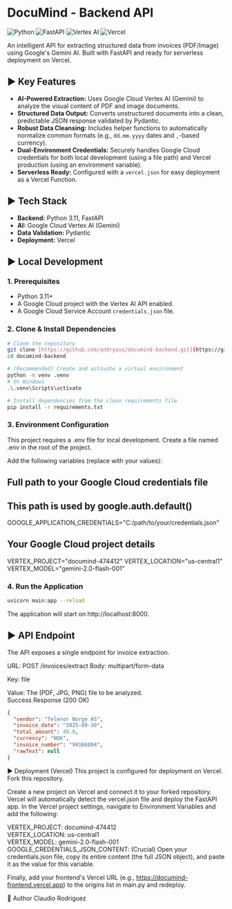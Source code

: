 # DocuMind - Backend API

![Python](https://img.shields.io/badge/Python-3.11.9-blue?style=flat-square)
![FastAPI](https://img.shields.io/badge/FastAPI-0.118.1-green?style=flat-square)
![Vertex AI](https://img.shields.io/badge/Vertex_AI-1.71.1-orange?style=flat-square)
![Vercel](https://img.shields.io/badge/Deployed%20with-Vercel-black?style=flat-square)

An intelligent API for extracting structured data from invoices (PDF/Image) using Google's Gemini AI. Built with FastAPI and ready for serverless deployment on Vercel.

## ► Key Features

* **AI-Powered Extraction:** Uses Google Cloud Vertex AI (Gemini) to analyze the visual content of PDF and image documents.
* **Structured Data Output:** Converts unstructured documents into a clean, predictable JSON response validated by Pydantic.
* **Robust Data Cleansing:** Includes helper functions to automatically normalize common formats (e.g., `dd.mm.yyyy` dates and `,`-based currency).
* **Dual-Environment Credentials:** Securely handles Google Cloud credentials for both local development (using a file path) and Vercel production (using an environment variable).
* **Serverless Ready:** Configured with a `vercel.json` for easy deployment as a Vercel Function.

## ► Tech Stack

* **Backend:** Python 3.11, FastAPI
* **AI:** Google Cloud Vertex AI (Gemini)
* **Data Validation:** Pydantic
* **Deployment:** Vercel

## ► Local Development

### 1. Prerequisites

* Python 3.11+
* A Google Cloud project with the Vertex AI API enabled.
* A Google Cloud Service Account `credentials.json` file.

### 2. Clone & Install Dependencies

```bash
# Clone the repository
git clone [https://github.com/andryous/documind-backend.git](https://github.com/andryous/documind-backend.git)
cd documind-backend

# (Recommended) Create and activate a virtual environment
python -m venv .venv
# On Windows
.\.venv\Scripts\activate

# Install dependencies from the clean requirements file
pip install -r requirements.txt
```

### 3. Environment Configuration
This project requires a .env file for local development.
Create a file named .env in the root of the project.

Add the following variables (replace with your values):
## Full path to your Google Cloud credentials file 
## This path is used by google.auth.default()
GOOGLE_APPLICATION_CREDENTIALS="C:/path/to/your/credentials.json"

## Your Google Cloud project details
VERTEX_PROJECT="documind-474412"
VERTEX_LOCATION="us-central1"
VERTEX_MODEL="gemini-2.0-flash-001"

### 4. Run the Application
```bash
uvicorn main:app --reload
```

The application will start on http://localhost:8000.

## ► API Endpoint
The API exposes a single endpoint for invoice extraction.

URL: POST /invoices/extract
Body: multipart/form-data

Key: file

Value: The (PDF, JPG, PNG) file to be analyzed.  
Success Response (200 OK)

```json
{
  "vendor": "Telenor Norge AS",
  "invoice_date": "2025-09-30",
  "total_amount": 49.0,
  "currency": "NOK",
  "invoice_number": "99166894",
  "rawText": null
}
```

► Deployment (Vercel)
This project is configured for deployment on Vercel.
Fork this repository.

Create a new project on Vercel and connect it to your forked repository. Vercel will automatically detect the vercel.json file and deploy the FastAPI app.
In the Vercel project settings, navigate to Environment Variables and add the following:

VERTEX_PROJECT: documind-474412  
VERTEX_LOCATION: us-central1  
VERTEX_MODEL: gemini-2.0-flash-001  
GOOGLE_CREDENTIALS_JSON_CONTENT: (Crucial) Open your credentials.json file, copy its entire content (the full JSON object), and paste it as the value for this variable.

Finally, add your frontend's Vercel URL (e.g., https://documind-frontend.vercel.app) to the origins list in main.py and redeploy.

👤 Author
Claudio Rodriguez